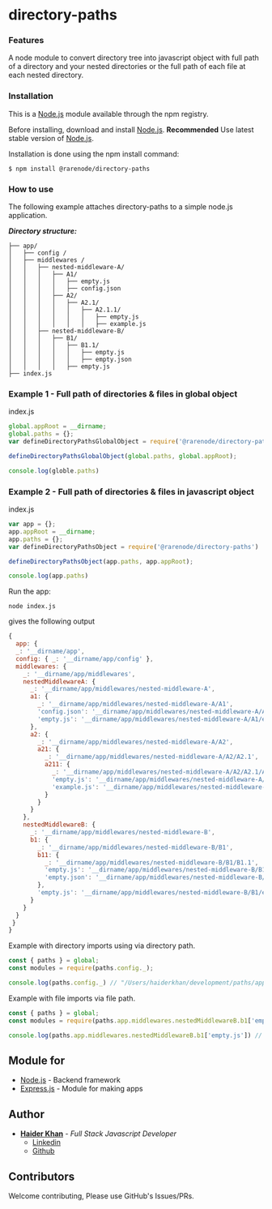 # directory-paths

### Features
A node module to convert directory tree into javascript object with full path of a directory and your nested directories or the full path of each file at each nested directory.

### Installation
This is a [Node.js](https://nodejs.org/en/?target=_blank) module available through the npm registry.

Before installing, download and install [Node.js](https://nodejs.org/en/?target=_blank).
**Recommended** Use latest stable version of [Node.js](https://nodejs.org/en/?target=_blank).

Installation is done using the npm install command:
```
$ npm install @rarenode/directory-paths
```
### How to use

The following example attaches directory-paths to a simple node.js application.

**_Directory structure:_**

```
├── app/
│   ├── config /
│   ├── middlewares /
│   │   ├── nested-middleware-A/
│   │   │   ├── A1/
│   │   │   │   ├── empty.js
│   │   │   │   ├── config.json
│   │   │   ├── A2/
│   │   │   │   ├── A2.1/
│   │   │   │   │   ├── A2.1.1/
│   │   │   │   │   │   ├── empty.js
│   │   │   │   │   │   ├── example.js
│   │   ├── nested-middleware-B/
│   │   │   ├── B1/
│   │   │   │   ├── B1.1/
│   │   │   │   │   ├── empty.js
│   │   │   │   │   ├── empty.json
│   │   │   │   ├── empty.js
├── index.js
```
### Example 1 - Full path of directories & files in global object 
index.js
```js
global.appRoot = __dirname;
global.paths = {};
var defineDirectoryPathsGlobalObject = require('@rarenode/directory-paths')

defineDirectoryPathsGlobalObject(global.paths, global.appRoot);

console.log(globle.paths)
```
### Example 2 - Full path of directories & files in javascript object 
index.js
```js
var app = {};
app.appRoot = __dirname;
app.paths = {};
var defineDirectoryPathsObject = require('@rarenode/directory-paths')

defineDirectoryPathsObject(app.paths, app.appRoot);

console.log(app.paths)
```

Run the app:
```
node index.js
```
gives the following output
```js
{
  app: {
  _: '__dirname/app',
  config: { _: '__dirname/app/config' },
  middlewares: {
    _: '__dirname/app/middlewares',
    nestedMiddlewareA: {
      _: '__dirname/app/middlewares/nested-middleware-A',
      a1: {
        _: '__dirname/app/middlewares/nested-middleware-A/A1',
        'config.json': '__dirname/app/middlewares/nested-middleware-A/A1/config.json',
        'empty.js': '__dirname/app/middlewares/nested-middleware-A/A1/empty.js'
      },
      a2: {
        _: '__dirname/app/middlewares/nested-middleware-A/A2',
        a21: {
          _: '__dirname/app/middlewares/nested-middleware-A/A2/A2.1',
          a211: {
            _: '__dirname/app/middlewares/nested-middleware-A/A2/A2.1/A2.1.1',
            'empty.js': '__dirname/app/middlewares/nested-middleware-A/A2/A2.1/A2.1.1/empty.js',
            'example.js': '__dirname/app/middlewares/nested-middleware-A/A2/A2.1/A2.1.1/example.js'
          }
        }
      }
    },
    nestedMiddlewareB: {
      _: '__dirname/app/middlewares/nested-middleware-B',
      b1: {
        _: '__dirname/app/middlewares/nested-middleware-B/B1',
        b11: {
          _: '__dirname/app/middlewares/nested-middleware-B/B1/B1.1',
          'empty.js': '__dirname/app/middlewares/nested-middleware-B/B1/B1.1/empty.js',
          'empty.json': '__dirname/app/middlewares/nested-middleware-B/B1/B1.1/empty.json'
        },
        'empty.js': '__dirname/app/middlewares/nested-middleware-B/B1/empty.js'
      }
    }
  }
 }
}
```
Example with directory imports using via directory path.
```js
const { paths } = global;
const modules = require(paths.config._);

console.log(paths.config._) // "/Users/haiderkhan/development/paths/app/config"
```
Example with file imports via file path.
```js
const { paths } = global;
const modules = require(paths.app.middlewares.nestedMiddlewareB.b1['empty.js']);

console.log(paths.app.middlewares.nestedMiddlewareB.b1['empty.js']) // "/Users/haiderkhan/development/paths/app/middlewares/nested-middleware-B/B1/empty.js"
```
## Module for
* [Node.js](https://nodejs.org/en/?target=_blank) - Backend framework
* [Express.js](https://expressjs.com/?target=_blank) - Module for making apps

## Author
* **[Haider Khan](https://www.iamhaiderkhan.com)** - *Full Stack Javascript Developer* 
  - [Linkedin](https://www.linkedin.com/in/iamhaiderkhan)
  - [Github](https://github.com/iamhaiderkhan)

## Contributors
 Welcome contributing, Please use GitHub's Issues/PRs.